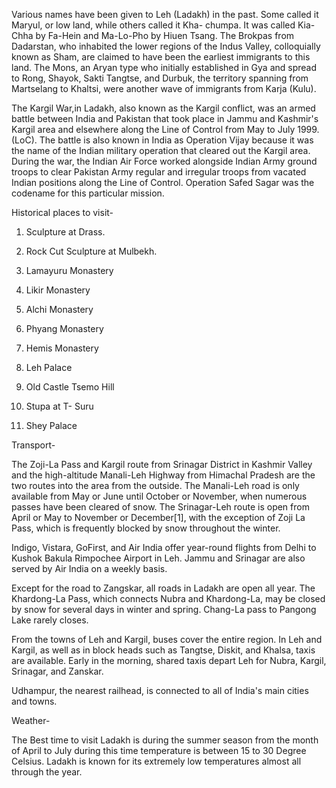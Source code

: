 Various names have been given to Leh (Ladakh) in the past. Some called
it Maryul, or low land, while others called it Kha- chumpa. It was
called Kia-Chha by Fa-Hein and Ma-Lo-Pho by Hiuen Tsang. The Brokpas
from Dadarstan, who inhabited the lower regions of the Indus Valley,
colloquially known as Sham, are claimed to have been the earliest
immigrants to this land. The Mons, an Aryan type who initially
established in Gya and spread to Rong, Shayok, Sakti Tangtse, and
Durbuk, the territory spanning from Martselang to Khaltsi, were another
wave of immigrants from Karja (Kulu).

The Kargil War,in Ladakh, also known as the Kargil conflict, was an
armed battle between India and Pakistan that took place in Jammu and
Kashmir's Kargil area and elsewhere along the Line of Control from May
to July 1999. (LoC). The battle is also known in India as Operation
Vijay because it was the name of the Indian military operation that
cleared out the Kargil area. During the war, the Indian Air Force worked
alongside Indian Army ground troops to clear Pakistan Army regular and
irregular troops from vacated Indian positions along the Line of
Control. Operation Safed Sagar was the codename for this particular
mission.

Historical places to visit-

1.  Sculpture at Drass.

2.  Rock Cut Sculpture at Mulbekh.

3.  Lamayuru Monastery

4.  Likir Monastery

5.  Alchi Monastery

6.  Phyang Monastery

7.  Hemis Monastery

8.  Leh Palace

9.  Old Castle Tsemo Hill

10. Stupa at T- Suru

11. Shey Palace

Transport-

The Zoji-La Pass and Kargil route from Srinagar District in Kashmir
Valley and the high-altitude Manali-Leh Highway from Himachal Pradesh
are the two routes into the area from the outside. The Manali-Leh road
is only available from May or June until October or November, when
numerous passes have been cleared of snow. The Srinagar-Leh route is
open from April or May to November or December\[1\], with the exception
of Zoji La Pass, which is frequently blocked by snow throughout the
winter.

Indigo, Vistara, GoFirst, and Air India offer year-round flights from
Delhi to Kushok Bakula Rimpochee Airport in Leh. Jammu and Srinagar are
also served by Air India on a weekly basis.

Except for the road to Zangskar, all roads in Ladakh are open all year.
The Khardong-La Pass, which connects Nubra and Khardong-La, may be
closed by snow for several days in winter and spring. Chang-La pass to
Pangong Lake rarely closes.

From the towns of Leh and Kargil, buses cover the entire region. In Leh
and Kargil, as well as in block heads such as Tangtse, Diskit, and
Khalsa, taxis are available. Early in the morning, shared taxis depart
Leh for Nubra, Kargil, Srinagar, and Zanskar.

Udhampur, the nearest railhead, is connected to all of India's main
cities and towns.

Weather-

The Best time to visit Ladakh is during the summer season from the month
of April to July during this time temperature is between 15 to 30 Degree
Celsius. Ladakh is known for its extremely low temperatures almost all
through the year.
